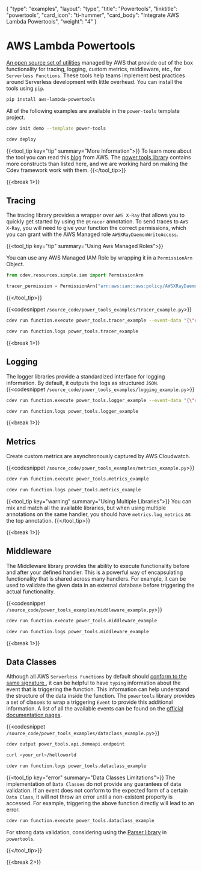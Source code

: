 {
    "type": "examples",
    "layout": "type",
    "title": "Powertools",
    "linktitle": "powertools",
    "card_icon": "ti-hummer",
    "card_body": "Integrate AWS Lambda Powertools",
    "weight": "4"
}

# AWS Lambda Powertools
[An open source set of utilities](https://awslabs.github.io/aws-lambda-powertools-python/latest/) managed by AWS that provide out of the box functionality for tracing, logging, custom metrics, middleware, etc., for `Serverless Functions`. These tools help teams implement best practices around Serverless development with little overhead. You can install the tools using `pip`.
```bash
pip install aws-lambda-powertools
```
All of the following examples are available in the `power-tools` template project. 
```bash
cdev init demo --template power-tools
```

```bash
cdev deploy
```

{{<tool_tip key="tip" summary="More Information">}}
To learn more about the tool you can read this [blog](https://aws.amazon.com/blogs/opensource/simplifying-serverless-best-practices-with-lambda-powertools/) from AWS. The [power tools library](https://awslabs.github.io/aws-lambda-powertools-python/latest) contains more constructs than listed here, and we are working hard on making the Cdev framework work with them.
{{</tool_tip>}}


{{<break 1>}}
## Tracing
The tracing library provides a wrapper over `AWS X-Ray` that allows you to quickly get started by using the `@tracer` annotation. To send traces to `AWS X-Ray`, you will need to give your function the correct permissions, which you can grant with the AWS Managed role `AWSXRayDaemonWriteAccess`. 

{{<tool_tip key="tip" summary="Using Aws Managed Roles">}}

You can use any AWS Managed IAM Role by wrapping it in a `PermissionArn` Object.
```python
from cdev.resources.simple.iam import PermissionArn

tracer_permission = PermissionArn("arn:aws:iam::aws:policy/AWSXRayDaemonWriteAccess")
```
{{</tool_tip>}}


{{<codesnippet `/source_code/power_tools_examples/tracer_example.py`>}}

```bash
cdev run function.execute power_tools.tracer_example --event-data "{\"charge_id\":\"123\"}"
```

```bash
cdev run function.logs power_tools.tracer_example
```


{{<break 1>}}
## Logging
The logger libraries provide a standardized interface for logging information. By default, it outputs the logs as structured `JSON`.
{{<codesnippet `/source_code/power_tools_examples/logging_example.py`>}}

```bash
cdev run function.execute power_tools.logger_example --event-data "{\"charge_id\":\"123\"}"
```

```bash
cdev run function.logs power_tools.logger_example
```


{{<break 1>}}
## Metrics
Create custom metrics are asynchronously captured by AWS Cloudwatch. 

{{<codesnippet `/source_code/power_tools_examples/metrics_example.py`>}}

```bash
cdev run function.execute power_tools.metrics_example
```

```bash
cdev run function.logs power_tools.metrics_example
```

{{<tool_tip key="warning" summary="Using Multiple Libraries">}}
You can mix and match all the available libraries, but when using multiple annotations on the same handler, you should have `metrics.log_metrics` as the top annotation. 
{{</tool_tip>}}


{{<break 1>}}
## Middleware
The Middleware library provides the ability to execute functionality before and after your defined handler. This is a powerful way of encapsulating functionality that is shared across many handlers. For example, it can be used to validate the given data in an external database before triggering the actual functionality. 

{{<codesnippet `/source_code/power_tools_examples/middleware_example.py`>}}

```bash
cdev run function.execute power_tools.middleware_example
```

```bash
cdev run function.logs power_tools.middleware_example
```

{{<break 1>}}
## Data Classes

Although all AWS `Serverless Functions` by default should [conform to the same signature ](https://docs.aws.amazon.com/lambda/latest/dg/python-handler.html), it can be helpful to have `typing` information about the event that is triggering the function. This information can help understand the structure of the data inside the function. The `powertools` library provides a set of classes to wrap a triggering `Event` to provide this additional information. A list of all the available events can be found on the [official documentation pages](https://docs.aws.amazon.com/lambda/latest/dg/python-handler.html).

{{<codesnippet `/source_code/power_tools_examples/dataclass_example.py`>}}

```bash
cdev output power_tools.api.demoapi.endpoint
```

```bash
curl <your_url>/helloworld
```

```bash
cdev run function.logs power_tools.dataclass_example
```

{{<tool_tip key="error" summary="Data Classes Limitations">}}
The implementation of `Data Classes` do not provide any guarantees of data validation. If an event does not conform to the expected form of a certain `Data Class`, it will not throw an error until a non-existent property is accessed. For example, triggering the above function directly will lead to an error.

```bash
cdev run function.execute power_tools.dataclass_example
```
For strong data validation, considering using the [Parser library](https://awslabs.github.io/aws-lambda-powertools-python/latest/utilities/parser/) in `powertools`.

{{</tool_tip>}}


{{<break 2>}}
